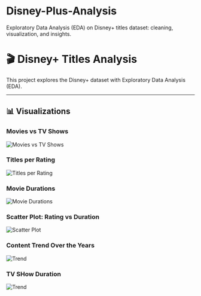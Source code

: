 # Disney-Plus-Analysis
Exploratory Data Analysis (EDA) on Disney+ titles dataset: cleaning, visualization, and insights.

# 🎬 Disney+ Titles Analysis

This project explores the Disney+ dataset with Exploratory Data Analysis (EDA).  

---

## 📊 Visualizations

### Movies vs TV Shows
![Movies vs TV Shows](images/movies_vs_tvshows.png)

### Titles per Rating
![Titles per Rating](images/titles_per_rating.png)

### Movie Durations
![Movie Durations](images/movie_durations.png)

### Scatter Plot: Rating vs Duration
![Scatter Plot](images/scatter_rating_duration.png)

### Content Trend Over the Years
![Trend](images/Top_10_disney+_genres.png)

### TV SHow Duration
![Trend](images/TV_show_duration.png)
